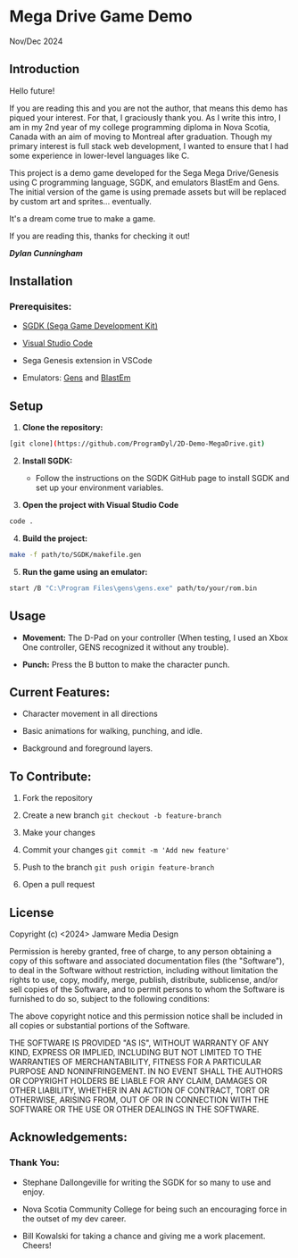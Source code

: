 # Mega Drive Game Demo
Nov/Dec 2024

## Introduction

Hello future! 

If you are reading this and you are not the author, that means this demo has 
piqued your interest. For that, I graciously thank you. As I write this intro,
I am in my 2nd year of my college programming diploma in Nova Scotia, Canada 
with an aim of moving to Montreal after graduation. Though my primary interest
is full stack web development, I wanted to ensure that I had some experience in
lower-level languages like C.  

This project is a demo game developed for the Sega Mega Drive/Genesis 
using C programming language, SGDK, and emulators BlastEm and Gens. The initial
version of the game is using premade assets but will be replaced by custom art
and sprites... eventually. 

It's a dream come true to make a game.


If you are reading this, thanks for checking it out! 

**_Dylan Cunningham_**


## Installation

### Prerequisites:
- [SGDK (Sega Game Development Kit)](https://github.com/Stephane-D/SGDK)

- [Visual Studio Code](https://code.visualstudio.com/) 

- Sega Genesis extension in VSCode

- Emulators: [Gens](http://www.gens.me/downloads.shtml) and [BlastEm](https://www.retrodev.com/blastem/) 

## Setup

1. **Clone the repository:**
```sh
[git clone](https://github.com/ProgramDyl/2D-Demo-MegaDrive.git) 
```

2. **Install SGDK:** 
    - Follow the instructions on the SGDK GitHub page to install SGDK and set up your environment variables. 

3. **Open the project with Visual Studio Code**
```sh
code .
```

4. **Build the project:** 
```sh
make -f path/to/SGDK/makefile.gen
```

5. **Run the game using an emulator:**
```sh
start /B "C:\Program Files\gens\gens.exe" path/to/your/rom.bin
```

## Usage

- **Movement:** The D-Pad on your controller (When testing, I used an Xbox One controller, GENS recognized it without any trouble).

- **Punch:** Press the B button to make the character punch.

## Current Features: 

- Character movement in all directions

- Basic animations for walking, punching, and idle. 

- Background and foreground layers.

## To Contribute: 

1. Fork the repository

2. Create a new branch `git checkout -b feature-branch`

3. Make your changes

4. Commit your changes `git commit -m 'Add new feature'`

5. Push to the branch `git push origin feature-branch`

6. Open a pull request


## License
Copyright (c) <2024>  Jamware Media Design 

Permission is hereby granted, free of charge, to any person obtaining a copy of this software and associated documentation files (the "Software"), to deal in the Software without restriction, including without limitation the rights to use, copy, modify, merge, publish, distribute, sublicense, and/or sell copies of the Software, and to permit persons to whom the Software is furnished to do so, subject to the following conditions:

The above copyright notice and this permission notice shall be included in all copies or substantial portions of the Software.

THE SOFTWARE IS PROVIDED "AS IS", WITHOUT WARRANTY OF ANY KIND, EXPRESS OR IMPLIED, INCLUDING BUT NOT LIMITED TO THE WARRANTIES OF MERCHANTABILITY, FITNESS FOR A PARTICULAR PURPOSE AND NONINFRINGEMENT. IN NO EVENT SHALL THE AUTHORS OR COPYRIGHT HOLDERS BE LIABLE FOR ANY CLAIM, DAMAGES OR OTHER LIABILITY, WHETHER IN AN ACTION OF CONTRACT, TORT OR OTHERWISE, ARISING FROM, OUT OF OR IN CONNECTION WITH THE SOFTWARE OR THE USE OR OTHER DEALINGS IN THE SOFTWARE. 






## Acknowledgements:

### Thank You:

- Stephane Dallongeville for writing the SGDK for so 
many to use and enjoy. 

- Nova Scotia Community College for being such an
encouraging force in the outset of my dev career. 

- Bill Kowalski for taking a chance and giving me a
work placement. Cheers! 



